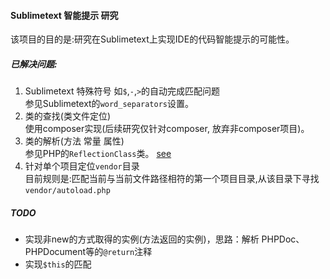 #### Sublimetext 智能提示 研究

该项目的目的是:研究在Sublimetext上实现IDE的代码智能提示的可能性。  

##### 已解决问题:  
1. Sublimetext 特殊符号 如`$`,`-`,`>`的自动完成匹配问题  
参见Sublimetext的`word_separators`设置。  
2. 类的查找(类文件定位)  
使用composer实现(后续研究仅针对composer, 放弃非composer项目)。  
3. 类的解析(方法 常量 属性)  
参见PHP的`ReflectionClass`类。 [see](https://secure.php.net/manual/zh/class.reflectionclass.php)  
4. 针对单个项目定位`vendor`目录  
目前规则是:匹配当前与当前文件路径相符的第一个项目目录,从该目录下寻找`vendor/autoload.php`  

##### TODO
* 实现非new的方式取得的实例(方法返回的实例)，思路：解析 PHPDoc、PHPDocument等的`@return`注释
* 实现`$this`的匹配

